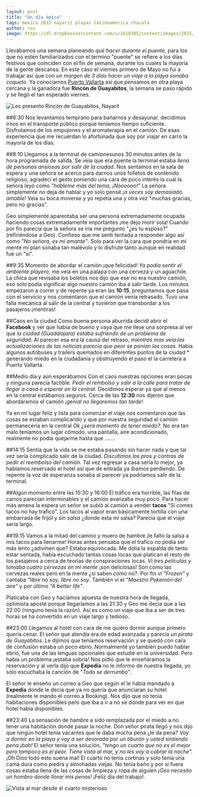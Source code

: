 ```yaml
---
layout: post
title: "Un día épico"
tags: mexico 2015 nayarit playas latinoamerica chacala
author: rox
image: https://dl.dropboxusercontent.com/u/1610385/content/images/2015/05/2015-05-02-08-31-07.jpg
---
```

Llevábamos una semana planeando *que hacer durante el puente,* para los que no estén familiarizados con el termino "puente" se refiere a los días festivos que coinciden con el fin de semana, durante los cuales la mayoría de la gente descansa. En este caso el viernes primero de Mayo no fui a trabajar así que *con un margen de 3 días hacer un viaje a la playa sonaba coqueto*. Ya conocíamos [Puerto Vallarta](/tag/puerto-vallarta/) así que pensamos en otra playa cercana y la ganadora fue **Rincón de Guayabitos**, la semana se paso rápido y se llegó el tan esperado viernes.

![Les presento Rincón de Guayabitos, Nayarit](https://dl.dropboxusercontent.com/u/1610385/content/images/2015/05/2015-05-02-08-23-27--1-.jpg)

##6:30 
Nos levantamos temprano  para bañarnos y desayunar, decidimos irnos en el transporte público porque teníamos tiempo suficiente. Disfrutamos de los empujones y el aromaterapia en el camión. De esas experiencia que me recuerdan lo afortunada que soy por viajar en carro la mayoría de los días.

##8:10 
Llegamos a la terminal de camionesunos 30 minutos antes de la hora programada de salida. Se veía que era puente la terminal estaba *llena de personas ansiosas por salir de la ciudad*. Nos sentamos en la sala de espera y una señora se acerco para darnos unos folletos de contenido religioso, agradecí el gesto poniendo una cara de poco interés la cual la señora leyó como *"hableme más del tema, ¡Noooooo!"* La señora simplemente no deja de hablar y yo solo pensé *¡a veces soy demasiado amable!* Veía su boca moverse y yo repetía una y otra vez "muchas gracias, pero no gracias". 

Geo simplemente aparentaba ser una persona extremadamente ocupada haciendo cosas extremadamente importantes ¡me dejo morir sola! Cuando por fin parecía que la señora se iría  me pregunto "¿es tu esposo?" (refiriéndose a Geo). Confieso que me sentí tentada a responder algo así como *"No señora, es mi amante"*. Solo para ver la cara que pondría en mi mente mi plan sonaba tan malévolo y lo disfrute tanto aunque en realidad fue un "si".

##9:35 
Momento de abordar el camión ¡que felicidad! *Ya podía sentir el ambiente playero*, me veía en una palapa con una cerveza y un aguachile. La chica que revisaba los boletos nos dijo que ese no era nuestro camión, eso solo podía significar algo nuestro camión iba a salir tarde. Los minutos empezaron a correr y de repente ya eran las **10:15**, preguntamos que pasa con el servicio y nos comentaron que el camión venia retrasado. Tuvo una falla mecánica al salir de la central y tuvieron que transbordar a los pasajeros ¡mentiras!

##Caos en la ciudad
Como buena persona aburrida decidí abrir el **Facebook** y ver que había de bueno y vaya que me lleve una sorpresa al ver que *la ciudad (Guadalajara) estaba sufriendo de un problema de seguridad*. Al parecer esa era la causa del retraso, *mientras mas veía las actualizaciones de las noticias parecía que peor se ponían las cosas.* Había algunos autobuses y trailers quemados en diferentes puntos de la ciudad * generando miedo en la ciudadanía y obstruyendo el paso el la carretera a Puerto Vallarta.

##Medio día y aún esperábamos
Con el caos nuestras opciones eran pocas y ninguna parecía factible. *Pedir el rembolso y salir a la calle para tratar de llegar a casa o esperar en la central.* Decidimos esperar ya que al menos en la central estábamos seguros. Cerca de las **12:30** nos dijeron que abordáramos el camión *¡genial no llegaremos tan tarde!* 

Ya en mi lugar feliz y lista para comenzar el viaje nos comentaron que las cosas se estaban complicando y que por nuestra seguridad el camión permanecería en la central *Ok ¿sera momento de tener miedo?*. No era tan malo teníamos un lugar cómodo, una pantalla, aire acondicionado, realmente no podía quejarme hasta que .......

##14:15 
Sentía que la vida se me estaba pasando sin hacer nada y que tal vez sería complicado salir de la ciudad. *Discutimos los pros y contras de pedir el reembolso del camión.* Tal vez regresar a casa sería lo mejor, ya habíamos reservado el hotel así que de entrada ya íbamos perdiendo. De repente la voz de esperanza sonaba al parecer ya podríamos salir de la terminal.

##Algún momento entre las 15:30 y 16:00 
El tráfico era horrible, las filas de carros parecían interminables y el camión avanzaba muy poco. Para hacer más amena la espera un señor se subió al camión a vender **tacos** "Si comes tacos no hay trafico". Los tacos al vapor eran básicamente tortilla con una embarrada de frijol y *sin salsa* ¿donde esta mi salsa? Parecía que el viaje sería largo. 

##19:15 
Vamos a la mitad del camino y muero de hambre ¡le falto la salsa a mis tacos para llenarme! Horas antes pensaba que el trafico no podía ser más lento ¿adivinen que? Estaba equivocada. Me dolía la espalda de tanto estar sentada, había escuchado tantas cosas locas que platican el resto de los pasajeros a cerca de teorías de conspiraciones locas. *Vi tres películas y tomaba cuatro cervezas en mi mente*  ¡son deliciosas! Son como las cervezas reales pero en la mente ¿si saben como no?. Por fin vi *"Frozen"* y cantaba *"libre no soy, libre no soy*. También vi el  *"Maestro Pokemón del aire"* y por último *"A better life"*. 

Platicaba con Geo y hacíamos apuesta de nuestra hora de llegada, optimista aposté porque llegaríamos a las 21:30 y Geo me decía que a las 22:00 (ninguno tenia la razón). Así es como un viaje que iba a ser de tres horas se ha convertido en un viaje largo y tedioso.

##23:00 
Llegamos al hotel con cara de me quiero dormir aunque primero quería cenar. El señor que atendía era de edad avanzada y parecía *un pirata de Guayabitos.* Le dijimos que teníamos reservación y se quedó con cara de confusión estaba un poco ebrio. Normalmente yo también puedo hablar ebrio, fue una de las lenguas opcionales que estudie en la universidad. Pero había un problema ¡estaba sobria! Nos pidió que le enseñáramos la reservación y al verla dijo que **Expedía** no le informo de nuestra llegada, yo solo escuchaba la canción de *"Todo se derrumbo"*. 

El señor le enseño un correo a Geo que según el le había mandado a **Expedía** donde le decía que ya no quería que anunciaran su hotel (realmente le mando el correo a Booking). Nos dijo que no tenía habitaciones disponibles pero que iba a ir a no se donde para ver en que hotel había disponibles.

##23:40 
La sensación de hambre a sido remplazada por el miedo a no tener una habitación donde pasar la noche. Don señor pirata llegó y nos dijo que ningún hotel tenía vacantes que le daba mucha pena ¿le da pena? *Voy a dormir en la playa y voy a ser devorada por un tiburón y usted sintiendo pena ¡bah!* El señor tenía una solución, *"tengo un cuarto que no es el mejor pero tampoco es el peor. Tiene vista al mar, y no les voy a cobrar la noche".* ¡Oh Dios todo esto suena mal! El cuarto no tenia cortinas y solo tenía una cama dura como piedra y almohadas viejas. No tenia baño y por si fuera cosas estaba llena de las cosas de limpieza y ropa de alguien *¡Geo necesito un hombro donde llorar mis penas!* ¡Feliz día del trabajo!.

![Vista al mar desde el cuarto misterioso](https://dl.dropboxusercontent.com/u/1610385/content/images/2015/05/2015-05-02-07-42-24.jpg)
